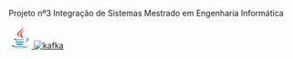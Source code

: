 Projeto nº3
Integração de Sistemas
Mestrado em Engenharia Informática

<p align="left"> <a href="https://www.java.com" rel="nofollow"> <img src="https://raw.githubusercontent.com/devicons/devicon/master/icons/java/java-original.svg" alt="java" width="40" height="40" style="max-width: 100%;"> </a> <a href="https://kafka.apache.org/documentation/streams/" rel="nofollow"> <img src="https://cwiki.apache.org/confluence/download/attachments/158871770/design-A.jpg?version=1&modificationDate=1597357548000&api=v2" alt="kafka" width="40" height="40" style="max-width: 100%;"> </a>
